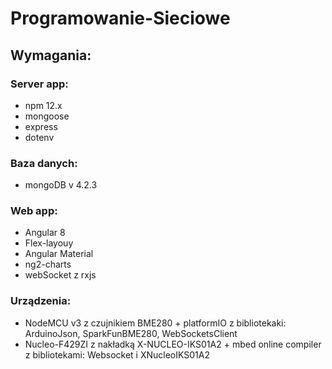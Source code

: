 # Programowanie-Sieciowe

## Wymagania:
  ### Server app:
  - npm 12.x
  - mongoose
  - express
  - dotenv
  ### Baza danych:
  - mongoDB v 4.2.3
  ### Web app:
  - Angular 8
  - Flex-layouy
  - Angular Material
  - ng2-charts
  - webSocket z rxjs
  ### Urządzenia:
  - NodeMCU v3 z czujnikiem BME280 + platformIO z bibliotekaki: ArduinoJson, SparkFunBME280, WebSocketsClient
  - Nucleo-F429ZI z nakładką X-NUCLEO-IKS01A2 + mbed online compiler z bibliotekami: Websocket i XNucleoIKS01A2
    
             
